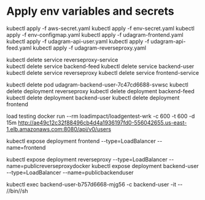 # Apply env variables and secrets
kubectl apply -f aws-secret.yaml
kubectl apply -f env-secret.yaml
kubectl apply -f env-configmap.yaml
kubectl apply -f udagram-frontend.yaml
kubectl apply -f udagram-api-user.yaml
kubectl apply -f udagram-api-feed.yaml
kubectl apply -f udagram-reverseproxy.yaml

kubectl delete service reverseproxy-service  
kubectl delete service backend-feed
kubectl delete service backend-user
kubectl delete service reverseproxy 
kubectl delete service frontend-service

kubectl delete pod udagram-backend-user-7c47cd6688-svwsc 
kubectl delete deployment reverseproxy
kubectl delete deployment backend-feed
kubectl delete deployment backend-user
kubectl delete deployment frontend

load testing
docker run --rm loadimpact/loadgentest-wrk -c 600 -t 600 -d 15m http://ae49c12c32f88496cb4d4a1936197fd0-556042655.us-east-1.elb.amazonaws.com:8080/api/v0/users

kubectl expose deployment frontend --type=LoadBalancer --name=frontend

kubectl expose deployment reverseproxy --type=LoadBalancer --name=publicreverseproxydocker
kubectl expose deployment backend-user --type=LoadBalancer --name=publicbackenduser

kubectl exec backend-user-b757d6668-mjg56  -c backend-user -it -- //bin//sh